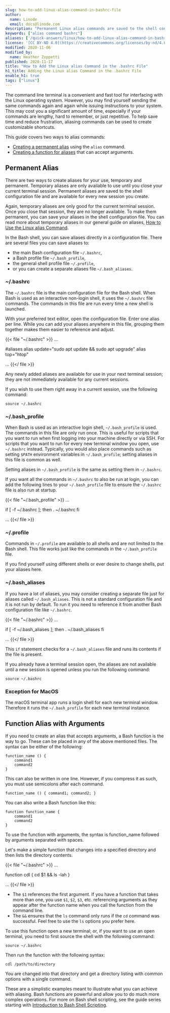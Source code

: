 ```yaml
---
slug: how-to-add-linux-alias-command-in-bashrc-file
author:
  name: Linode
  email: docs@linode.com
description: "Permanent Linux alias commands are saved to the shell configuration file for every new session you create. Here''s how that process works."
keywords: ["alias command bashrc"]
aliases: ['/quick-answers/linux/how-to-add-linux-alias-command-in-bashrc-file/']
license: '[CC BY-ND 4.0](https://creativecommons.org/licenses/by-nd/4.0)'
modified: 2020-11-06
modified_by:
  name: Heather Zoppetti
published: 2020-11-17
title: "How to Add the Linux alias Command in the .bashrc File"
h1_title: Adding the Linux alias Command in the .bashrc File
enable_h1: true
tags: ["linux"]
---
```


The command line terminal is a convenient and fast tool for interfacing with the Linux operating system. However, you may find yourself sending the same commands again and again while issuing instructions to your system. This may cost you a significant amount of time, especially if your commands are lengthy, hard to remember, or just repetitive. To help save time and reduce frustration, aliasing commands can be used to create customizable shortcuts.

This guide covers two ways to alias commands:

*   [Creating a permanent alias](#permanent-alias) using the `alias` command.
*   [Creating a function for aliases](#function-alias-with-arguments) that can accept arguments.

## Permanent Alias

There are two ways to create aliases for your use, temporary and permanent. Temporary aliases are only available to use until you close your current terminal session. Permanent aliases are saved to the shell configuration file and are available for every new session you create.

Again, temporary aliases are only good for the current terminal session. Once you close that session, they are no longer available. To make them permanent, you can save your aliases in the shell configuration file. You can read more about temporary aliases in our general guide on aliases, [How to Use the Linux alias Command](/docs/guides/how-to-use-the-linux-alias-command/).

In the Bash shell, you can save aliases directly in a configuration file. There are several files you can save aliases to:

*   the main Bash configuration file `~/.bashrc`,
*   a Bash profile file `~/.bash_profile`,
*   the general shell profile file `~/.profile`,
*   or you can create a separate aliases file `~/.bash_aliases`.

### ~/.bashrc

The `~/.bashrc` file is the main configuration file for the Bash shell. When Bash is used as an interactive non-login shell, it uses the `~/.bashrc` file commands. The commands in this file are run every time a new shell is launched.

With your preferred text editor, open the configuration file. Enter one alias per line. While you can add your aliases anywhere in this file, grouping them together makes them easier to reference and adjust.

{{< file "~/.bashrc" >}}
...

#aliases
alias update="sudo apt update && sudo apt upgrade"
alias top="htop"

...
{{</ file >}}

Any newly added aliases are available for use in your next terminal session; they are not immediately available for any current sessions.

If you wish to use them right away in a current session, use the following command:

    source ~/.bashrc

### ~/.bash_profile

When Bash is used as an interactive login shell, `~/.bash_profile` is used. The commands in this file are only run once. This is useful for scripts that you want to run when first logging into your machine directly or via SSH. For scripts that you want to run for every new terminal window you open, use `~/.bashrc` instead. Typically, you would also place commands such as setting `$PATH` environment variables in `~/.bash_profile`; setting aliases in this file is common as well.

Setting aliases in `~/.bash_profile` is the same as setting them in `~/.bashrc`.

If you want all the commands in `~/.bashrc` to also be run at login, you can add the following lines to your `~/.bash_profile` file to ensure the `~/.bashrc` file is also run at startup.

{{< file "~/.bash_profile" >}}
...

if [ -f ~/.bashrc ]; then
    . ~/.bashrc
fi

...
{{</ file >}}

### ~/.profile

Commands in `~/.profile` are available to all shells and are not limited to the Bash shell. This file works just like the commands in the `~/.bash_profile` file.

If you find yourself using different shells or ever desire to change shells, put your aliases here.

### ~/.bash_aliases

If you have a lot of aliases, you may consider creating a separate file just for aliases called `~/.bash_aliases`. This is not a standard configuration file and it is not run by default. To run it you need to reference it from another Bash configuration file like `~/.bashrc`.

{{< file "~/.bashrc" >}}
...

if [ -f ~/.bash_aliases ]; then
    . ~/.bash_aliases
fi

...
{{</ file >}}

This `if` statement checks for a `~/.bash_aliases` file and runs its contents if the file is present.

If you already have a terminal session open, the aliases are not available until a new session is opened unless you run the following command:

    source ~/.bashrc

### Exception for MacOS

The macOS terminal app runs a login shell for each new terminal window. Therefore it runs the `~/.bash_profile` for each new terminal instance.

## Function Alias with Arguments

If you need to create an alias that accepts arguments, a Bash function is the way to go. These can be placed in any of the above mentioned files. The syntax can be either of the following:

    function_name () {
        command1
        command2
    }

This can also be written in one line. However, if you compress it as such, you must use semicolons after each command.

    function_name () { command1; command2; }

You can also write a Bash function like this:

    function function_name {
        command1
        command2
    }

To use the function with arguments, the syntax is function_name followed by arguments separated with spaces.

Let's make a simple function that changes into a specified directory and then lists the directory contents.

{{< file "~/.bashrc" >}}
...

function cdl {
    cd $1 && ls -lah
}

...
{{</ file >}}

  - The `$1` references the first argument. If you have a function that takes more than one, you use `$1`, `$2`, `$3`, etc. referencing arguments as they appear after the function name when you call the function from the command line.
  - The `&&` ensures that the `ls` command only runs if the `cd` command was successful. Feel free to use the `ls` options you prefer here.

To use this function open a new terminal; or, if you want to use an open terminal, you need to first source the shell with the following command:

    source ~/.bashrc

Then run the function with the following syntax:

    cdl /path/to/directory

You are changed into that directory and get a directory listing with common options with a single command.

These are a simplistic examples meant to illustrate what you can achieve with aliasing. Bash functions are powerful and allow you to do much more complex operations. For more on Bash shell scripting, see the guide series starting with [Introduction to Bash Shell Scripting](/docs/guides/intro-bash-shell-scripting/).
